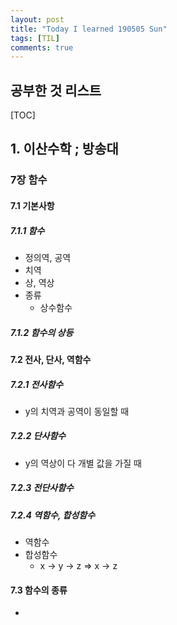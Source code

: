 ```yaml
---
layout: post
title: "Today I learned 190505 Sun"
tags: [TIL]
comments: true
---
```


## 공부한 것 리스트

[TOC]

## 1. 이산수학 ; 방송대

### 7장 함수

#### 7.1 기본사항

##### 7.1.1 함수
- 정의역, 공역
- 치역
- 상, 역상
- 종류
	- 상수함수

##### 7.1.2 함수의 상등

#### 7.2 전사, 단사, 역함수

##### 7.2.1 전사함수
- y의 치역과 공역이 동일할 때

##### 7.2.2 단사함수
- y의 역상이 다 개별 값을 가질 때
##### 7.2.3 전단사함수

##### 7.2.4 역함수, 합성함수
- 역함수
- 합성함수
	- x -> y -> z => x -> z

#### 7.3 함수의 종류
- 